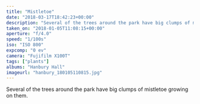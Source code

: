 ```yaml
---
title: "Mistletoe"
date: "2018-03-17T18:42:23+00:00"
description: "Several of the trees around the park have big clumps of mistletoe growing on them."
taken_on: "2018-01-05T11:08:15+00:00"
aperture: "f/4.0"
speed: "1/100s"
iso: "ISO 800"
expcomp: "0 ev"
camera: "Fujifilm X100T"
tags: ["plants"]
albums: "Hanbury Hall"
imageurl: "hanbury_180105110815.jpg"
---
```


Several of the trees around the park have big clumps of mistletoe growing on them.